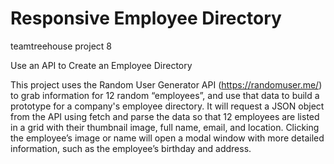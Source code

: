 # Responsive Employee Directory 

teamtreehouse project 8

Use an API to Create an Employee Directory

This project uses the Random User Generator API (https://randomuser.me/) to grab information for 12 random “employees”, and use that data to build a prototype for a company's employee directory. It will request a JSON object from the API using fetch and parse the data so that 12 employees are listed in a grid with their thumbnail image, full name, email, and location. Clicking the employee’s image or name will open a modal window with more detailed information, such as the employee’s birthday and address.